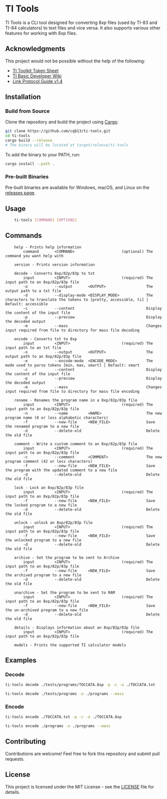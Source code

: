 # TI Tools

TI Tools is a CLI tool designed for converting 8xp files (used by TI-83 and TI-84 calculators) to text files and vice versa. It also supports various other features for working with 8xp files.

## Acknowledgments

This project would not be possible without the help of the following:

- [TI Toolkit Token Sheet](https://github.com/TI-Toolkit/tokens)
- [TI Basic Developer Wiki](http://tibasicdev.wikidot.com/tokens)
- [Link Protocol Guide v1.4](https://merthsoft.com/linkguide/)

## Installation

### Build from Source

Clone the repository and build the project using [Cargo](https://doc.rust-lang.org/cargo/getting-started/installation.html):

```sh
git clone https://github.com/cqb13/ti-tools.git
cd ti-tools
cargo build --release
# The binary will be located at target/release/ti-tools
```

To add the binary to your PATH, run:

```sh
cargo install --path .
```

### Pre-built Binaries

Pre-built binaries are available for Windows, macOS, and Linux on the [releases page](https://github.com/cqb13/ti-tools/releases).

## Usage

```sh
    ti-tools [COMMAND] [OPTIONS]
```

## Commands

```
    help - Prints help information
        command       <COMMAND>                     (optional) The command you want help with

    version - Prints version information

    decode - Converts 8xp/82p/83p to txt
        input         <INPUT>                       (required) The input path to an 8xp/82p/83p file
        -o            --output       <OUTPUT>                  The output path to a txt file
        -d            --display-mode <DISPLAY_MODE>            The characters to translate the tokens to [pretty, accessible, ti] | Default: accessible
        -c            --content                                Display the content of the input file
        -p            --preview                                Display the decoded output
        -m            --mass                                   Changes input required from file to directory for mass file decoding

    encode - Converts txt to 8xp
        input         <INPUT>                       (required) The input path to an txt file
        -o            --output       <OUTPUT>                  The output path to an 8xp/82p/83p file
        -e            --encode-mode  <ENCODE_MODE>             The mode used to parse tokens [min, max, smart] | Default: smart
        -c            --content                                Display the content of the input file
        -p            --preview                                Display the decoded output
        -m            --mass                                   Changes input required from file to directory for mass file encoding

    rename - Renames the program name in a 8xp/82p/83p file
        input         <INPUT>                       (required) The input path to an 8xp/82p/83p file
        -n            --name         <NAME>                    The new program name (8 or less alphabetic characters)
        -f            --new-file     <NEW_FILE>                Save the renamed program to a new file
        -d            --delete-old                             Delete the old file

    comment - Write a custom comment to an 8xp/82p/83p file
        input         <INPUT>                       (required) The input path to an 8xp/82p/83p file
        -c            --comment      <COMMENT>                 The new program comment (42 or less characters)
        -f            --new-file     <NEW_FILE>                Save the program with the updated comment to a new file
        -d            --delete-old                             Delete the old file

    lock - Lock an 8xp/82p/83p file
        input         <INPUT>                       (required) The input path to an 8xp/82p/83p file
        -f            --new-file     <NEW_FILE>                Save the locked program to a new file
        -d            --delete-old                             Delete the old file

    unlock - unlock an 8xp/82p/83p file
        input         <INPUT>                       (required) The input path to an 8xp/82p/83p file
        -f            --new-file     <NEW_FILE>                Save the unlocked program to a new file
        -d            --delete-old                             Delete the old file

    archive - Set the program to be sent to Archive
        input         <INPUT>                       (required) The input path to an 8xp/82p/83p file
        -f            --new-file     <NEW_FILE>                Save the archived program to a new file
        -d            --delete-old                             Delete the old file

    unarchive - Set the program to be sent to RAM
        input         <INPUT>                       (required) The input path to an 8xp/82p/83p file
        -f            --new-file     <NEW_FILE>                Save the un-archived program to a new file
        -d            --delete-old                             Delete the old file

    details - Displays information about an 8xp/82p/83p file
        input         <INPUT>                       (required) The input path to an 8xp/82p/83p file

    models - Prints the supported TI calculator models
```

## Examples

### Decode

```sh
ti-tools decode ./tests/programs/TOCCATA.8xp -p -c -o ./TOCCATA.txt
```

```sh
ti-tools decode ./tests/programs -o ./programs --mass
```

### Encode

```sh
ti-tools encode ./TOCCATA.txt -p -c -o ./TOCCATA.8xp
```

```sh
ti-tools encode ./programs -o ./programs --mass
```

## Contributing

Contributions are welcome! Feel free to fork this repository and submit pull requests.

## License

This project is licensed under the MIT License - see the [LICENSE](LICENSE) file for details.
